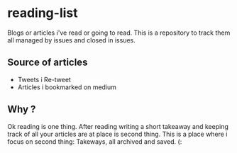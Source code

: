 # reading-list

Blogs or articles i've read or going to read. This is a repository to track them all managed by issues and closed in issues.

Source of articles
----

- Tweets i Re-tweet
- Articles i bookmarked on medium


Why ?
-----

Ok reading is one thing. After reading writing a short takeaway and keeping track of all your articles are at place is second thing.
This is a place where i focus on second thing: Takeways, all archived and saved. (:
